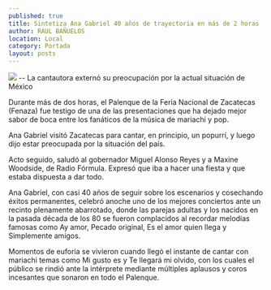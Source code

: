 ```yaml
---
published: true
title: Sintetiza Ana Gabriel 40 años de trayectoria en más de 2 horas
author: RAUL BAÑUELOS
location: Local
category: Portada
layout: posts
---
```


![](http://i.imgur.com/CIIAUgZm.jpg)
-- La cantautora externó su preocupación por la actual situación de México

Durante más de dos horas, el Palenque de la Feria Nacional de Zacatecas (Fenaza) fue testigo de una de las presentaciones que ha dejado mejor sabor de boca entre los fanáticos de la música de mariachi y pop.

Ana Gabriel visitó Zacatecas para cantar, en principio, un popurrí, y luego dijo estar preocupada por la situación del país. 

Acto seguido, saludó al gobernador Miguel Alonso Reyes y a Maxine Woodside, de Radio Fórmula. Expresó que iba a hacer una fiesta y que estaba dispuesta a dar todo. 

Ana Gabriel, con casi 40 años de seguir sobre los escenarios y cosechando éxitos permanentes, celebró anoche uno de los mejores conciertos ante un recinto plenamente abarrotado, donde las parejas adultas y los nacidos en la pasada década de los 80 se fueron complacidos al recordar melodías famosas como Ay amor, Pecado original, Es el amor quien llega y Simplemente amigos.

Momentos de euforia se vivieron cuando llegó el instante de cantar con mariachi temas como Mi gusto es y Te llegará mi olvido, con los cuales el público se rindió ante la intérprete mediante múltiples aplausos y coros incesantes que sonaron en todo el Palenque.
